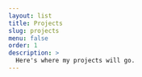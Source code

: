```yaml
---
layout: list
title: Projects
slug: projects
menu: false
order: 1
description: >
  Here's where my projects will go.
---
```

